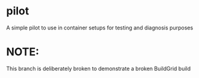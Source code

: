 # pilot
A simple pilot to use in container setups for testing and diagnosis purposes

# NOTE:
This branch is deliberately broken to demonstrate a broken BuildGrid build
